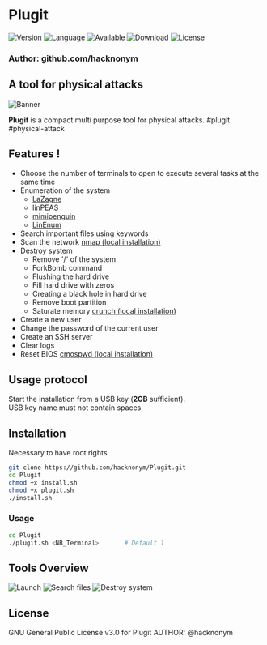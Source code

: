 # Plugit

[![Version](https://img.shields.io/badge/Version-1.0-blue)]()
[![Language](https://img.shields.io/badge/Bash-4.2%2B-brightgreen)]()
[![Available](https://img.shields.io/badge/Available-Linux-red)]()
[![Download](https://img.shields.io/badge/Size-22Ko-brightgreen)]()
[![License](https://img.shields.io/badge/License-GPL%20v3%2B-red)]()

### Author: github.com/hacknonym

##  A tool for physical attacks

![Banner](https://user-images.githubusercontent.com/55319869/80914921-1d327400-8d4f-11ea-83e6-999528101bdd.PNG)

**Plugit** is a compact multi purpose tool for physical attacks. #plugit #physical-attack

## Features !
- Choose the number of terminals to open to execute several tasks at the same time
- Enumeration of the system
	* [LaZagne](https://github.com/AlessandroZ/LaZagne)
	* [linPEAS](https://github.com/carlospolop/privilege-escalation-awesome-scripts-suite)
	* [mimipenguin](https://github.com/huntergregal/mimipenguin)
	* [LinEnum](https://github.com/rebootuser/LinEnum)
- Search important files using keywords
- Scan the network [nmap (local installation)](https://github.com/nmap/nmap)
- Destroy system
	* Remove '/' of the system
	* ForkBomb command
	* Flushing the hard drive
	* Fill hard drive with zeros
	* Creating a black hole in hard drive
	* Remove boot partition
	* Saturate memory [crunch (local installation)](https://github.com/crunchsec/crunch)
- Create a new user
- Change the password of the current user
- Create an SSH server
- Clear logs
- Reset BIOS [cmospwd (local installation)](https://github.com/foreni-packages/cmospwd)

## Usage protocol
Start the installation from a USB key (**2GB** sufficient).<br/>
USB key name must not contain spaces.

## Installation
Necessary to have root rights
```bash
git clone https://github.com/hacknonym/Plugit.git
cd Plugit
chmod +x install.sh
chmod +x plugit.sh
./install.sh
```
### Usage 
```bash
cd Plugit
./plugit.sh <NB_Terminal>		# Default 1
```

## Tools Overview
![Launch](https://user-images.githubusercontent.com/55319869/80914392-87491a00-8d4b-11ea-92a3-79fa268f2ce1.png)
![Search files](https://user-images.githubusercontent.com/55319869/80914426-b2336e00-8d4b-11ea-9954-c637b37444de.png)
![Destroy system](https://user-images.githubusercontent.com/55319869/80914399-8fa15500-8d4b-11ea-80a5-ca88e3480b1f.png)

## License
GNU General Public License v3.0 for Plugit
AUTHOR: @hacknonym
